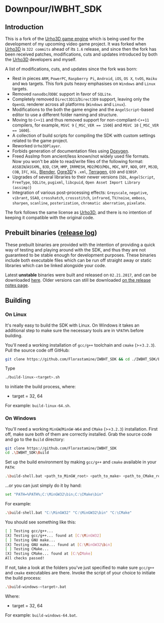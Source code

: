 # Downpour/IWBHT_SDK 

## Introduction 

This is a fork of the [Urho3D game engine](https://github.com/urho3d/Urho3D) which is being used for the development of my upcoming video game project. It was forked when [Urho3D](https://github.com/urho3d/Urho3D) is `322 commits` ahead of its `1.6` release, and since then the fork has been received patches, modifications, cuts and updates introduced by both the [Urho3D](https://github.com/urho3d/Urho3D) developers and myself. 

A list of modifications, cuts, and updates since the fork was born: 
* Rest in pieces `ARM`, `PowerPC`, `Raspberry Pi`, `Android`, `iOS`, `OS X`, `tvOS`, `Haiku` and `Web` targets. This fork puts heavy emphasises on `Windows` and `Linux` targets. 
* Removed `nanodbc`/`ODBC` support in favor of `SQLite`. 
* Completely removed `Direct3D11`/`Direct3D9` support, leaving only the `OpenGL` renderer across all platforms (`Windows` and `Linux`). 
* Modifications to the both the game engine and the `AngelScript`-based editor to use a different folder naming and structure. 
* Moving to `C++11` and thus removed support for non-compliant-`C++11` compilers, for example, `MSVC 9` (`_MSC_VER == 1500`) and `MSVC 10` (`_MSC_VER == 1600`). 
* A collection of build scripts for compiling the SDK with custom settings related to the game project. 
* Reworked `Urho3DPlayer`. 
* Forbids generation of documentation files using [Doxygen](http://www.stack.nl/~dimitri/doxygen/).  
* Freed AssImp from ancient/less known/not widely used file formats. Now you won't be able to read/write files of the following format: `ASSBIN`/`ASSXML`, `B3D`, `CSM`, `HMP`, `IRRMESH`, `MD2`/`MD3`/`MDL`, `MDC`, `NFF`, `NDO`, `OFF`, `MS3D`, `COB`, `IFC`, `XGL`, [Blender](https://www.blender.org), [Ogre3D](http://www.ogre3d.org)'s `.xml`, [Terragen](http://planetside.co.uk), `Q3D` and `Q3BSP`. 
* Upgrades of several libraries to their newer versions (`SDL`, `AngelScript`, `FreeType`, `SQLite`, `pugixml`, `libcpuid`, `Open Asset Import Library (assimp)`)
* Integration of various post-processing effects: `Greyscale`, `negative`, `vibrant`, `SSAO`, `crosshatch`, `crossstitch`, `infrared`, `TV/noise`, `emboss`, `sharpen`, `scanline`, `posterization`, `chromatic aberration`, `pixelate`.

The fork follows the same license as [Urho3D](https://github.com/urho3d/Urho3D), and there is no intention of keeping it compatible with the original code. 

## Prebuilt binaries ([release log](https://github.com/Florastamine/IWBHT_SDK/blob/master/CHANGELOG.md))
These prebuilt binaries are provided with the intention of providing a quick way of testing and playing around with the SDK, and thus they are not guaranteed to be stable enough for development purposes. These binaries include both executable files which can be run off straight away or static libraries which can be linked alongside your code. 

Latest **unstable** binaries were built and released on `02.21.2017`, and can be downloaded [here](https://drive.google.com/drive/folders/0Bx0q4f1kFRaicmFUaldhNnEtczA?usp=sharing). Older versions can still be downloaded [on the release notes page](https://github.com/Florastamine/IWBHT_SDK/blob/master/CHANGELOG.md). 

## Building 

### On Linux 
It's really easy to build the SDK with Linux. On Windows it takes an additional step to make sure the necessary tools are in `%PATH%` before building. 

You'll need a working installation of `gcc/g++` toolchain and `cmake` (>=`3.2.3`). Pull the source code off GitHub: 
```bash 
git clone https://github.com/Florastamine/IWBHT_SDK && cd ./IWBHT_SDK/Build  
``` 

Type 
```bash 
./build-linux-<target>.sh 
``` 
to initiate the build process, where: 
* target = 32, 64

For example: `build-linux-64.sh`. 

### On Windows 
You'll need a working `MinGW`/`MinGW-W64` and `CMake` (>=`3.2.3`) installation. First off, make sure both of them are correctly installed. Grab the source code and go to the `Build` directory:
```bash 
git clone https://github.com/Florastamine/IWBHT_SDK
cd .\IWBHT_SDK\Build 
```

Set up the build environment by making `gcc/g++` and `cmake` available in your `PATH`: 
```bash 
.\build-shell.bat <path_to_MinGW_root> <path_to_make> <path_to_CMake_root>
``` 

...or you can just simply do it by hand: 
```bash 
set "PATH=%PATH%;C:\MinGW32\bin;C:\CMake\bin"
```

For example:
```bash 
.\build-shell.bat "C:\MinGW32" "C:\MinGW32\bin" "C:\CMake" 
``` 

You should see something like this: 
```bash 
[ ] Testing gcc/g++...
[X] Testing gcc/g++... found at [C:\MinGW32]
[ ] Testing GNU make... 
[X] Testing GNU make... found at [C:\MinGW32\bin]
[ ] Testing CMake...
[X] Testing CMake... found at [C:\CMake]
All checks passed! 
```

If not, take a look at the folders you've just specified to make sure `gcc/g++` and `cmake` executables are there. 
Invoke the script of your choice to initiate the build process: 

```bash 
.\build-windows-<target>.bat
```

Where: 
* target = 32, 64

For example: `build-windows-64.bat`.
